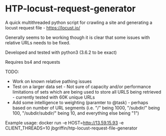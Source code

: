 # HTP-locust-request-generator

A quick multithreaded python script for crawling a site and generating a locust request file - https://locust.io/

Generally seems to be working though it is clear that some issues with relative URLs needs to be fixed.

Developed and tested with python3 (3.6.2 to be exact)

Requires bs4 and requests

TODO:

* Work on known relative pathing issues
* Test on a larger data set - Not sure of capacity and/or performance limitations of sets which are being used to store all URLS being retrieved - currently tested with 60K unique URLs
* Add some intelligence to weighting (paramter to @task) - perhaps based on number of URL segments (i.e. "/" being 1000, "/subdir/" being 100, "/subdir/subdir/" being 10, and everything else being "1")




Example usage:
docker run -e HOST=http://13.59.15.93 -e CLIENT_THREADS=10 jbgriffin/htp-locust-request-file-generator